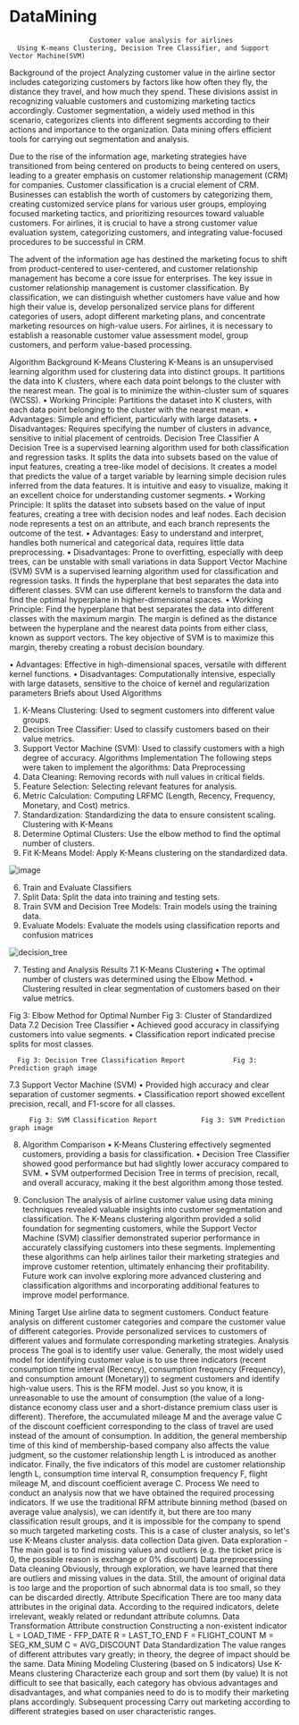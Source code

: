 # DataMining

                        Customer value analysis for airlines 
      Using K-means Clustering, Decision Tree Classifier, and Support Vector Machine(SVM)

Background of the project
Analyzing customer value in the airline sector includes categorizing customers by factors like how often they fly, the distance they travel, and how much they spend. These divisions assist in recognizing valuable customers and customizing marketing tactics accordingly. Customer segmentation, a widely used method in this scenario, categorizes clients into different segments according to their actions and importance to the organization. Data mining offers efficient tools for carrying out segmentation and analysis.

Due to the rise of the information age, marketing strategies have transitioned from being centered on products to being centered on users, leading to a greater emphasis on customer relationship management (CRM) for companies. Customer classification is a crucial element of CRM. Businesses can establish the worth of customers by categorizing them, creating customized service plans for various user groups, employing focused marketing tactics, and prioritizing resources toward valuable customers. For airlines, it is crucial to have a strong customer value evaluation system, categorizing customers, and integrating value-focused procedures to be successful in CRM.

The advent of the information age has destined the marketing focus to shift from product-centered to user-centered, and customer relationship management has become a core issue for enterprises. The key issue in customer relationship management is customer classification. By classification, we can distinguish whether customers have value and how high their value is, develop personalized service plans for different categories of users, adopt different marketing plans, and concentrate marketing resources on high-value users. For airlines, it is necessary to establish a reasonable customer value assessment model, group customers, and perform value-based processing.

Algorithm Background
K-Means Clustering
K-Means is an unsupervised learning algorithm used for clustering data into distinct groups. It partitions the data into K clusters, where each data point belongs to the cluster with the nearest mean. The goal is to minimize the within-cluster sum of squares (WCSS).
•	Working Principle: Partitions the dataset into K clusters, with each data point belonging to the cluster with the nearest mean.
•	Advantages: Simple and efficient, particularly with large datasets.
•	Disadvantages: Requires specifying the number of clusters in advance, sensitive to initial placement of centroids.
Decision Tree Classifier
A Decision Tree is a supervised learning algorithm used for both classification and regression tasks. It splits the data into subsets based on the value of input features, creating a tree-like model of decisions. It creates a model that predicts the value of a target variable by learning simple decision rules inferred from the data features. It is intuitive and easy to visualize, making it an excellent choice for understanding customer segments.
•	Working Principle: It splits the dataset into subsets based on the value of input features, creating a tree with decision nodes and leaf nodes. Each decision node represents a test on an attribute, and each branch represents the outcome of the test.
•	Advantages: Easy to understand and interpret, handles both numerical and categorical data, requires little data preprocessing.
•	Disadvantages: Prone to overfitting, especially with deep trees, can be unstable with small variations in data
Support Vector Machine (SVM)
SVM is a supervised learning algorithm used for classification and regression tasks. It finds the hyperplane that best separates the data into different classes. SVM can use different kernels to transform the data and find the optimal hyperplane in higher-dimensional spaces.
•	Working Principle: Find the hyperplane that best separates the data into different classes with the maximum margin. The margin is defined as the distance between the hyperplane and the nearest data points from either class, known as support vectors. The key objective of SVM is to maximize this margin, thereby creating a robust decision boundary.

•	Advantages: Effective in high-dimensional spaces, versatile with different kernel functions.
•	Disadvantages: Computationally intensive, especially with large datasets, sensitive to the choice of kernel and regularization parameters
Briefs about Used Algorithms
1.	K-Means Clustering: Used to segment customers into different value groups.
2.	Decision Tree Classifier: Used to classify customers based on their value metrics.
3.	Support Vector Machine (SVM): Used to classify customers with a high degree of accuracy.
Algorithms Implementation
The following steps were taken to implement the algorithms:
Data Preprocessing
1.	Data Cleaning: Removing records with null values in critical fields.
2.	Feature Selection: Selecting relevant features for analysis.
3.	Metric Calculation: Computing LRFMC (Length, Recency, Frequency, Monetary, and Cost) metrics.
4.	Standardization: Standardizing the data to ensure consistent scaling.
Clustering with K-Means
1.	Determine Optimal Clusters: Use the elbow method to find the optimal number of clusters.
2.	Fit K-Means Model: Apply K-Means clustering on the standardized data.
 
![image](https://github.com/user-attachments/assets/24ce6f8e-15a8-454a-b41f-3f3316212a2f)

6. Train and Evaluate Classifiers
1.	Split Data: Split the data into training and testing sets.
2.	Train SVM and Decision Tree Models: Train models using the training data.
3.	Evaluate Models: Evaluate the models using classification reports and confusion matrices
 
 
![decision_tree](https://github.com/user-attachments/assets/36035de6-85ad-4176-9fb0-2cf1c60ffcfe)

                              
7. Testing and Analysis Results
7.1 K-Means Clustering
•	The optimal number of clusters was determined using the Elbow Method.
•	Clustering resulted in clear segmentation of customers based on their value metrics.
  
Fig 3: Elbow Method for Optimal Number 			    Fig 3: Cluster of Standardized Data
7.2 Decision Tree Classifier
•	Achieved good accuracy in classifying customers into value segments.
•	Classification report indicated precise splits for most classes.
  
      Fig 3: Decision Tree Classification Report 			Fig 3: Prediction graph image

7.3 Support Vector Machine (SVM)
•	Provided high accuracy and clear separation of customer segments.
•	Classification report showed excellent precision, recall, and F1-score for all classes.
  
         Fig 3: SVM Classification Report 			Fig 3: SVM Prediction graph image
8. Algorithm Comparison
•	K-Means Clustering effectively segmented customers, providing a basis for classification.
•	Decision Tree Classifier showed good performance but had slightly lower accuracy compared to SVM.
•	SVM outperformed Decision Tree in terms of precision, recall, and overall accuracy, making it the best algorithm among those tested.

9. Conclusion
The analysis of airline customer value using data mining techniques revealed valuable insights into customer segmentation and classification. The K-Means clustering algorithm provided a solid foundation for segmenting customers, while the Support Vector Machine (SVM) classifier demonstrated superior performance in accurately classifying customers into these segments. Implementing these algorithms can help airlines tailor their marketing strategies and improve customer retention, ultimately enhancing their profitability. Future work can involve exploring more advanced clustering and classification algorithms and incorporating additional features to improve model performance.

Mining Target
Use airline data to segment customers.
Conduct feature analysis on different customer categories and compare the customer value of different categories.
Provide personalized services to customers of different values ​​and formulate corresponding marketing strategies.
Analysis process
The goal is to identify user value. Generally, the most widely used model for identifying customer value is to use three indicators (recent consumption time interval (Recency), consumption frequency (Frequency), and consumption amount (Monetary)) to segment customers and identify high-value users. This is the RFM model.
Just so you know, it is unreasonable to use the amount of consumption (the value of a long-distance economy class user and a short-distance premium class user is different). Therefore, the accumulated mileage M and the average value C of the discount coefficient corresponding to the class of travel are used instead of the amount of consumption.
In addition, the general membership time of this kind of membership-based company also affects the value judgment, so the customer relationship length L is introduced as another indicator.
Finally, the five indicators of this model are customer relationship length L, consumption time interval R, consumption frequency F, flight mileage M, and discount coefficient average C.
Process
We need to conduct an analysis now that we have obtained the required processing indicators. If we use the traditional RFM attribute binning method (based on average value analysis), we can identify it, but there are too many classification result groups, and it is impossible for the company to spend so much targeted marketing costs.
This is a case of cluster analysis, so let's use K-Means cluster analysis.
data collection
Data given.
Data exploration - The main goal is to find missing values ​​and outliers (e.g. the ticket price is 0, the possible reason is exchange or 0% discount)
Data preprocessing
Data cleaning
Obviously, through exploration, we have learned that there are outliers and missing values ​​in the data. Still, the amount of original data is too large and the proportion of such abnormal data is too small, so they can be discarded directly.
Attribute Specification
There are too many data attributes in the original data. According to the required indicators, delete irrelevant, weakly related or redundant attribute columns.
Data Transformation
Attribute construction
Constructing a non-existent indicator
L = LOAD_TIME - FFP_DATE
R = LAST_TO_END
F = FLIGHT_COUNT
M = SEG_KM_SUM
C = AVG_DISCOUNT
Data Standardization
The value ranges of different attributes vary greatly; in theory, the degree of impact should be the same.
Data Mining Modeling
Clustering (based on 5 indicators)
Use K-Means clustering
Characterize each group and sort them (by value)
It is not difficult to see that basically, each category has obvious advantages and disadvantages, and what companies need to do is to modify their marketing plans accordingly.
Subsequent processing
Carry out marketing according to different strategies based on user characteristic ranges.
